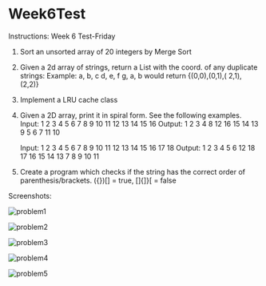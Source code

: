 # Week6Test

Instructions:
Week 6 Test-Friday

1. Sort an unsorted array of 20 integers  by Merge Sort
2. Given a 2d array of strings, return a List with the coord. of any duplicate strings:
     Example:
        a, b, c
        d, e, f
        g, a, b
       would return {(0,0),(0,1),( 2,1), (2,2)}
3. Implement a LRU cache class
4.  Given a 2D array, print it in spiral form. See the following examples.
    Input:
            1    2   3   4
            5    6   7   8
            9   10  11  12
            13  14  15  16
    Output:
            1 2 3 4 8 12 16 15 14 13 9 5 6 7 11 10


    Input:
            1   2   3   4  5   6
            7   8   9  10  11  12
            13  14  15 16  17  18
    Output:
            1 2 3 4 5 6 12 18 17 16 15 14 13 7 8 9 10 11
5. Create a program which checks if the string has the correct order of parenthesis/brackets. ({})[] = true, []{]}[ = false

Screenshots:

![problem1](https://user-images.githubusercontent.com/46490503/52888675-a78eb800-314a-11e9-8f6e-dd397c3ab811.PNG)

![problem2](https://user-images.githubusercontent.com/46490503/52888677-ab223f00-314a-11e9-840b-99490bfe23ba.PNG)

![problem3](https://user-images.githubusercontent.com/46490503/52888679-af4e5c80-314a-11e9-8dd9-c6ce10702ff3.PNG)

![problem4](https://user-images.githubusercontent.com/46490503/52888684-b4aba700-314a-11e9-9561-1210f1f5ee37.PNG)

![problem5](https://user-images.githubusercontent.com/46490503/52888688-b7a69780-314a-11e9-9aed-a9cfd5bf86c5.PNG)
